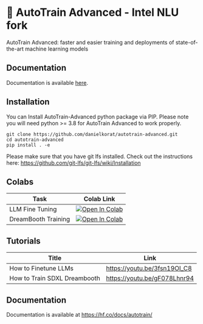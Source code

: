 # 🤗 AutoTrain Advanced - Intel NLU fork

AutoTrain Advanced: faster and easier training and deployments of state-of-the-art machine learning models

## Documentation

Documentation is available [here](https://hf.co/docs/autotrain/).

## Installation

You can Install AutoTrain-Advanced python package via PIP. Please note you will need python >= 3.8 for AutoTrain Advanced to work properly.

    git clone https://github.com/danielkorat/autotrain-advanced.git
    cd autotrain-advanced
    pip install . -e
    
Please make sure that you have git lfs installed. Check out the instructions here: https://github.com/git-lfs/git-lfs/wiki/Installation


## Colabs

| Task | Colab Link |
| --- | --- |
| LLM Fine Tuning | [![Open In Colab](https://colab.research.google.com/assets/colab-badge.svg)](https://colab.research.google.com/github/huggingface/autotrain-advanced/blob/main/colabs/AutoTrain_LLM.ipynb) |
| DreamBooth Training | [![Open In Colab](https://colab.research.google.com/assets/colab-badge.svg)](https://colab.research.google.com/github/huggingface/autotrain-advanced/blob/main/colabs/AutoTrain_Dreambooth.ipynb) |


## Tutorials

| Title | Link |
| --- | --- |
| How to Finetune LLMs | https://youtu.be/3fsn19OI_C8 |
| How to Train SDXL Dreambooth | https://youtu.be/gF078Lhnr94 |


## Documentation

Documentation is available at https://hf.co/docs/autotrain/
